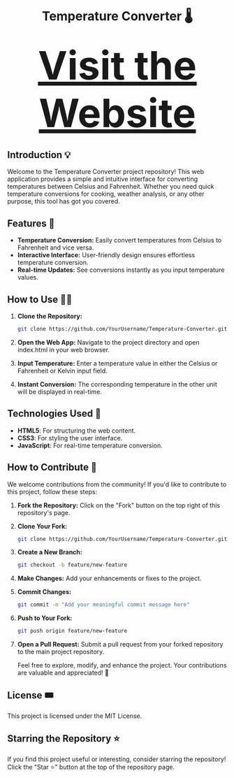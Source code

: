 <h1 align="center"> Temperature Converter 🌡️</h1>

<h2 align="center">
  <a href="https://neel-07.github.io/Temperature-Converter" style="font-size: 90;">Visit the Website</a>
</h2>

<h2>Introduction  💡</h2>

Welcome to the Temperature Converter project repository! This web application provides a simple and intuitive interface for converting temperatures between Celsius and Fahrenheit. Whether you need quick temperature conversions for cooking, weather analysis, or any other purpose, this tool has got you covered.

## Features 🚀

- **Temperature Conversion:** Easily convert temperatures from Celsius to Fahrenheit and vice versa.
- **Interactive Interface:** User-friendly design ensures effortless temperature conversion.
- **Real-time Updates:** See conversions instantly as you input temperature values.

## How to Use 👨‍🏫

1.  **Clone the Repository:**
    ```bash
    git clone https://github.com/YourUsername/Temperature-Converter.git
    ```
2.  **Open the Web App:**
    Navigate to the project directory and open index.html in your web browser.

3.  **Input Temperature:**
    Enter a temperature value in either the Celsius or Fahrenheit or Kelvin input field.

4.  **Instant Conversion:**
    The corresponding temperature in the other unit will be displayed in real-time.

   

## Technologies Used 🚀

- **HTML5**: For structuring the web content.
- **CSS3**: For styling the user interface.
- **JavaScript**: For real-time temperature conversion.


## How to Contribute 🧩

We welcome contributions from the community! If you'd like to contribute to this project, follow these steps:

1. **Fork the Repository:** Click on the "Fork" button on the top right of this repository's page.

2. **Clone Your Fork:**

   ```bash
   git clone https://github.com/YourUsername/Temperature-Converter.git

   ```

3. **Create a New Branch:**

   ```bash
   git checkout -b feature/new-feature

   ```

4. **Make Changes:** Add your enhancements or fixes to the project.

5. **Commit Changes:**

   ```bash
   git commit -m "Add your meaningful commit message here"

   ```

6. **Push to Your Fork:**

   ```bash
   git push origin feature/new-feature

   ```

7. **Open a Pull Request:** Submit a pull request from your forked repository to the main project repository.

   Feel free to explore, modify, and enhance the project. Your contributions are valuable and appreciated! 🙌

## License 🎟️

This project is licensed under the MIT License.

## Starring the Repository ⭐

If you find this project useful or interesting, consider starring the repository! Click the "Star ⭐" button at the top of the repository page.
